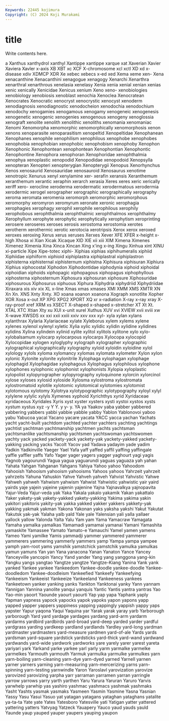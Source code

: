 ```yaml
---
Keywords: 22445 kojimura
Copyright: (C) 2024 Koji Murakami
---
```


# title

Write contents here.



a Xanthus xanthydrol xanthyl Xantippe
xantippe xarque xat Xaverian Xavier Xaviera Xavler x-axis XB XBT
xc XCF X-chromosome xcl xctl XD xd x-disease xdiv XDMCP
XDR Xe xebec xebecs x-ed xed Xema xeme xen- Xena
xenacanthine Xenacanthini xenagogue xenagogy Xenarchi Xenarthra xenarthral xenarthrous xenelasia xenelasy
Xenia xenia xenial xenian xenias xenic xenically Xenicidae Xenicus xenium
Xeno xeno- xenobiologies xenobiology xenobiosis xenoblast xenochia Xenoclea Xenocratean Xenocrates
Xenocratic xenocryst xenocrystic xenocyst xenoderm xenodiagnosis xenodiagnostic xenodocheion xenodochia xenodochium
xenodochy xenogamies xenogamous xenogamy xenogeneic xenogenesis xenogenetic xenogenic xenogenies xenogenous
xenogeny xenoglossia xenograft xenolite xenolith xenolithic xenoliths xenomania xenomaniac Xenomi
Xenomorpha xenomorphic xenomorphically xenomorphosis xenon xenons xenoparasite xenoparasitism xenopeltid Xenopeltidae
Xenophanean Xenophanes xenophile xenophilism xenophilous xenophobe xenophobes xenophobia xenophobian xenophobic
xenophobism xenophoby Xenophon Xenophonic Xenophontean xenophontean Xenophontian Xenophontic Xenophontine Xenophora
xenophoran Xenophoridae xenophthalmia xenophya xenoplastic xenopodid Xenopodidae xenopodoid Xenopsylla xenopteran
Xenopteri xenopterygian Xenopterygii Xenopus Xenorhynchus Xenos xenosaurid Xenosauridae xenosauroid Xenosaurus
xenotime xenotropic Xenurus xenyl xenylamine xer- xerafin xeransis Xeranthemum xeranthemum
xerantic xeraphin xerarch xerasia Xeres xeres xeric xerically xeriff xero-
xerocline xeroderma xerodermatic xerodermatous xerodermia xerodermic xerogel xerographer xerographic xerographically
xerography xeroma xeromata xeromenia xeromorph xeromorphic xeromorphous xeromorphy xeromyron xeromyrum
xeronate xeronic xerophagia xerophagies xerophagy xerophil xerophile xerophilous xerophily xerophobous
xerophthalmia xerophthalmic xerophthalmos xerophthalmy Xerophyllum xerophyte xerophytic xerophytically xerophytism xeroprinting
xerosere xeroseres xeroses xerosis xerostoma xerostomia xerotes xerotherm xerothermic xerotic
xerotocia xerotripsis Xerox xerox xeroxed xeroxes xeroxing Xerus xerus xeruses
Xerxes Xever XFE XFER x-height x-high Xhosa xi Xian Xicak
Xicaque XID XIE xii xiii XIM Ximena Ximenes Ximenez Ximenia
Xina Xinca Xincan Xing x'ing x-ing Xingu Xinhua xint XINU
xi-particle Xipe Xipe-totec xiphi- Xiphias xiphias xiphihumeralis xiphiid Xiphiidae xiphiiform
xiphioid xiphiplastra xiphiplastral xiphiplastron xiphisterna xiphisternal xiphisternum xiphistna Xiphisura xiphisuran
Xiphiura Xiphius xiphocostal Xiphodon Xiphodontidae xiphodynia xiphoid xiphoidal xiphoidian xiphoids
xiphopagic xiphopagous xiphopagus xiphophyllous xiphosterna xiphosternum Xiphosura xiphosuran xiphosure Xiphosuridae
xiphosurous Xiphosurus xiphuous Xiphura Xiphydria xiphydriid Xiphydriidae Xiraxara xis xiv
xix XL x-line Xmas xmas xmases XMI XMM XMS XMTR
XN Xn Xn. XNS Xnty Xnty. XO xoana xoanon xoanona
Xograph xonotlite Xopher XOR Xosa x-out XP XPG XPG2 XPORT
XQ xr x-radiation X-ray x-ray xray X-ray-proof xref XRM xs
XSECT X-shaped x-shaped x-stretcher XT Xt Xt. XTAL XTC Xtian
Xty xu XUI x-unit xurel Xuthus XUV xvi XVIEW xvii
xviii xw X-wave XWSDS xx xxi xxii xxiii xxiv xxv
xxx xyl- xyla xylan xylans xylanthrax Xylaria Xylariaceae xylate Xyleborus
xylem xylems xylene xylenes xylenol xylenyl xyletic Xylia xylic xylidic
xylidin xylidine xylidines xylidins Xylina xylindein xylinid xylite xylitol xylitols
xylitone xylo xylo- xylobalsamum xylocarp xylocarpous xylocarps Xylocopa xylocopid Xylocopidae
xylogen xyloglyphy xylograph xylographer xylographic xylographical xylographically xylography xyloid xyloidin
xyloidine xylol xylology xylols xyloma xylomancy xylomas xylomata xylometer Xylon
xylon xylonic Xylonite xylonite xylonitrile Xylophaga xylophagan xylophage xylophagid Xylophagidae
xylophagous Xylophagus xylophilous xylophone xylophones xylophonic xylophonist xylophonists Xylopia xyloplastic
xylopolist xylopyrographer xylopyrography xyloquinone xylorcin xylorcinol xylose xyloses xylosid xyloside
Xylosma xylostroma xylostromata xylostromatoid xylotile xylotomic xylotomical xylotomies xylotomist xylotomous
xylotomy Xylotrya xylotypographic xylotypography xyloyl xylyl xylylene xylylic xylyls Xymenes
xyphoid Xyrichthys xyrid Xyridaceae xyridaceous Xyridales Xyris xyst xyster xysters
xysti xystoi xystos xysts xystum xystus xyz -y Y Y.
y y- y. YA ya Yaakov yaba yabber yabbered yabbering
yabbers yabbi yabbie yabble yabby Yablon Yablonovoi yaboo yabu Yabucoa
yacal Yacano yacare yacata YACC yacca yachan Yachats yacht yacht-built
yachtdom yachted yachter yachters yachting yachtings yachtist yachtman yachtmanship yachtmen
yachts yachtsman yachtsmanlike yachtsmanship yachtsmen yachtswoman yachtswomen yachty yack yacked
yackety-yack yackety-yak yackety-yakked yackety-yakking yacking yacks Yacolt Yacov yad Yadava
yadayim yade yadim Yadkin Yadkinville Yaeger Yael Yafa yaff yaffed
yaffil yaffing yaffingale yaffle yaffler yaffs Yafo Yager yager yagers
yagger yaghourt yagi yagis Yagnob yagourundi Yagua yagua yaguarundi yaguas
yaguaza yah yahan Yahata Yahgan Yahganan Yahgans Yahiya Yahoo yahoo
Yahoodom Yahooish Yahooism yahooism yahooisms Yahoos yahoos Yahrzeit yahrzeit yahrzeits
Yahuna Yahuskin Yahve Yahveh yahveh Yahvist Yahvistic Yahwe Yahweh yahweh
Yahwism yahwism Yahwist Yahwistic yahwistic yair yaird yairds yaje yajein
yajeine yajenin yajenine Yajna Yajnavalkya yajnopavita Yajur-Veda Yajur-veda yak Yaka
Yakala yakalo yakamik Yakan yakattalo Yaker yakety-yak yakety-yakked yakety-yakking Yakima
yakima yakin yakitori yakitoris yakity-yak yakka yakked yakker yakkers yakkety-yak
yakking yakmak yakman Yakona Yakonan yaks yaksha yakshi Yakut Yakutat
Yakutsk yak-yak Yalaha yalb yald Yale yale Yalensian yali yalla
yallaer yallock yallow Yalonda Yalta Yalu Yam yam Yama Yamacraw
Yamagata Yamaha yamalka yamalkas Yamamadi yamamai yamanai Yamani Yamashita yamaskite
Yamassee Yamato Yamato-e Yamauchi Yamel yamen yamens Yameo Yami yamilke
Yamis yammadji yammer yammered yammerer yammerers yammering yammerly yammers yamp
Yampa yampa yampee yamph yam-root yams yamshik yamstchick yamstchik yamulka
yamulkas yamun yamuns Yan yan Yana yanacona Yanan Yanaton Yance
Yancey Yanceyville yancopin Yancy Yand yander Yang yang yanggona yang-kin
Yangku yangs yangtao Yangtze yangtze Yangtze-Kiang Yanina Yank yank yanked
Yankee yankee Yankeedom Yankee-doodle yankee-doodle Yankee-doodledom Yankee-doodleism Yankeefied Yankeefy Yankeefying
Yankeeism Yankeeist Yankeeize Yankeeland Yankeeness yankees Yankeetown yanker yanking yanks
Yankton Yanktonai yanky Yann yannam Yannigan Yannina yanolite yanqui yanquis
Yantic Yantis yantra yantras Yao Yao-min yaoort Yaounde yaourt yaourti
Yap yap yapa Yaphank yaply Yapman yapness yapock yapocks yapok
yapoks yapon yapons yapp yapped yapper yappers yappiness yapping yappingly
yappish yappy yaps yapster Yapur yaqona Yaqui Yaquina yar Yarak
yarak yaray yarb Yarborough yarborough Yard yard yardage yardages yardang
yard-arm yardarm yardarms yardbird yardbirds yard-broad yard-deep yarded yarder yardful
yardgrass yarding yardkeep yardland yardlands Yardley yard-long yardman yardmaster yardmasters
yard-measure yardmen yard-of-ale Yards yards yardsman yard-square yardstick yardsticks yard-thick
yard-wand yardwand yardwands yard-wide yardwork yardworks yare yarely yarer yarest
yareta yariyari yark Yarkand yarke yarkee yarl yarly yarm yarmalke
yarmelke yarmelkes Yarmouth yarmouth Yarmuk yarmulka yarmulke yarmulkes yarn yarn-boiling
yarn-cleaning yarn-dye yarn-dyed yarned Yarnell yarnen yarner yarners yarning yarn-measuring
yarn-mercerizing yarns yarn-spinning yarn-testing yarnwindle Yaron Yaroslavl yarovization yarovize yarovized
yarovizing yarpha yarr yarraman yarramen yarran yarringle yarrow yarrows yarry
yarth yarthen Yaru Yarura Yaruran Yaruro Yarvis yarwhelp yarwhip yas
yashiro yashmac yashmacs yashmak yashmaks Yasht Yashts yasmak yasmaks Yasmeen
Yasmin Yasmine Yasna Yasnian Yassy Yasu Yasui Yasuo yat yatagan
yatagans yataghan yataghans yatalite ya-ta-ta Yate yate Yates Yatesboro Yatesville
yati Yatigan yatter yattered yattering yatters Yatvyag Yatzeck Yauapery Yauco
yaud yauds yauld Yaunde yaup yauped yauper yaupers yauping yaupon
